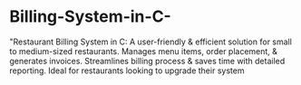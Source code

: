 # Billing-System-in-C-
"Restaurant Billing System in C: A user-friendly &amp; efficient solution for small to medium-sized restaurants. Manages menu items, order placement, &amp; generates invoices. Streamlines billing process &amp; saves time with detailed reporting. Ideal for restaurants looking to upgrade their system
